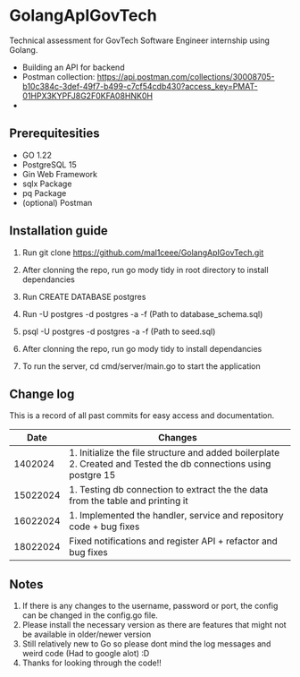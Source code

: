 # GolangApIGovTech

Technical assessment for GovTech Software Engineer internship using Golang.
- Building an API for backend 
- Postman collection: https://api.postman.com/collections/30008705-b10c384c-3def-49f7-b499-c7cf54cdb430?access_key=PMAT-01HPX3KYPFJ8G2F0KFA08HNK0H
- 

## Prerequitesities 

- GO 1.22
- PostgreSQL 15
- Gin Web Framework
- sqlx Package
- pq Package
- (optional) Postman

## Installation guide 

1. Run git clone https://github.com/mal1ceee/GolangApIGovTech.git

2. After clonning the repo, run go mody tidy in root directory to install dependancies

3.  Run CREATE DATABASE postgres

4. Run -U postgres -d postgres -a -f (Path to database_schema.sql)

5. psql -U postgres -d postgres -a -f (Path to seed.sql)

6. After clonning the repo, run go mody tidy to install dependancies

7. To run the server, cd cmd/server/main.go to start the application 



## Change log

This is a record of all past commits for easy access and documentation.

| Date | Changes |
|--------|--------|
| 1402024 | 1. Initialize the file structure and added boilerplate <br> 2. Created and Tested the db connections using postgre 15 |
| 15022024 | 1. Testing db connection to extract the the data from the table and printing it |
| 16022024 | 1. Implemented the handler, service and repository code + bug fixes |
| 18022024 | Fixed notifications and register API + refactor and bug fixes |

## Notes

1. If there is any changes to the username, password or port, the config can be changed in the config.go file.
2. Please install the necessary version as there are features that might not be available in older/newer version
3. Still relatively new to Go so please dont mind the log messages and weird code (Had to google alot) :D
4. Thanks for looking through the code!!

